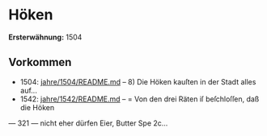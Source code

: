 # Höken

**Ersterwähnung:** 1504

## Vorkommen
- 1504: [jahre/1504/README.md](../jahre/1504/README.md) – 8) Die Höken kauſten in der Stadt alles auf...
- 1542: [jahre/1542/README.md](../jahre/1542/README.md) – = Von den drei Räten iſ beſchloſſen, daß die Höken


— 321 —
nicht eher dürfen Eier, Butter Spe 2c...
